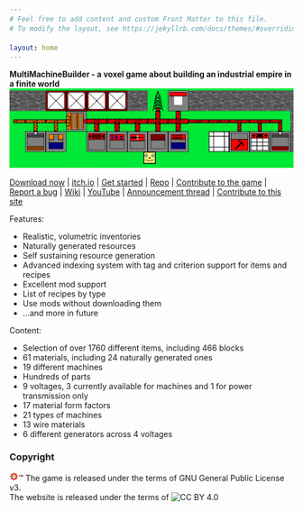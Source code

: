 ```yaml
---
# Feel free to add content and custom Front Matter to this file.
# To modify the layout, see https://jekyllrb.com/docs/themes/#overriding-theme-defaults

layout: home
---
```


**MultiMachineBuilder - a voxel game about building an industrial empire in a finite world**
![[∞]](/assets/images/banner.png)

[Download now](https://github.com/MultiMachineBuilder/MultiMachineBuilder/releases) |
[itch.io](https://monniasza.itch.io/multimachinebuilder) |
[Get started](setup.html) |
[Repo](https://github.com/MultiMachineBuilder/MultiMachineBuilder) |
[Contribute to the game](https://github.com/MultiMachineBuilder/MultiMachineBuilder/blob/master/CONTRIBUTING.md) |
[Report a bug](https://github.com/MultiMachineBuilder/MultiMachineBuilder/issues) |
[Wiki](https://github.com/MultiMachineBuilder/MultiMachineBuilder/wiki) |
[YouTube](https://www.youtube.com/channel/UCHDT5lQd4zG2rdZnntzgitA) |
[Announcement thread](https://itch.io/t/2756901/multimachinebuilder-dev-05) |
[Contribute to this site](https://github.com/MultiMachineBuilder/MultiMachineBuilder.github.io)

Features:
* Realistic, volumetric inventories
* Naturally generated resources
* Self sustaining resource generation
* Advanced indexing system with tag and criterion support for items and recipes
* Excellent mod support
* List of recipes by type
* Use mods without downloading them
* ...and more in future

Content:
* Selection of over 1760 different items, including 466 blocks
* 61 materials, including 24 naturally generated ones
* 19 different machines
* Hundreds of parts
* 9 voltages, 3 currently available for machines and 1 for power transmission only
* 17 material form factors
* 21 types of machines
* 13 wire materials
* 6 different generators across 4 voltages

### Copyright
![](/assets/images/logo16.png)™ 
The game is released under the terms of GNU General Public License v3. <br>
The website is released under the terms of ![CC BY 4.0](https://i.creativecommons.org/l/by/4.0/88x31.png)

